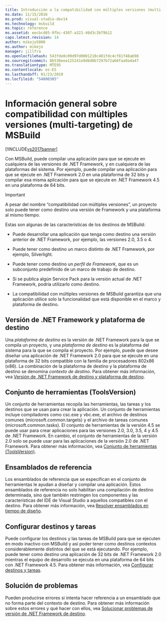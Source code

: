 ```yaml
---
title: Introducción a la compatibilidad con múltiples versiones (multi-targeting) de MSBuild | Microsoft Docs
ms.date: 11/15/2016
ms.prod: visual-studio-dev14
ms.technology: msbuild
ms.topic: reference
ms.assetid: eecbcd65-9fbc-4307-a321-46d3c3b79b12
caps.latest.revision: 14
author: mikejo5000
ms.author: mikejo
manager: jillfra
ms.openlocfilehash: 543fde0c09d97d0001210c401fdc4cf81f48a698
ms.sourcegitcommit: 8b538eea125241e9d6d8b7297b72a66faa9a4a47
ms.translationtype: MTE95
ms.contentlocale: es-ES
ms.lasthandoff: 01/23/2019
ms.locfileid: "54800385"
---
```

# <a name="msbuild-multitargeting-overview"></a>Información general sobre compatibilidad con múltiples versiones (multi-targeting) de MSBuild
[!INCLUDE[vs2017banner](../includes/vs2017banner.md)]

  
Con MSBuild, puede compilar una aplicación para que se ejecute en cualquiera de las versiones de .NET Framework, y en cualquiera de las plataformas del sistema. Por ejemplo, puede compilar una aplicación para que se ejecute en .NET Framework 2.0 en una plataforma de 32 bits y compilar esa misma aplicación para que se ejecute en .NET Framework 4.5 en una plataforma de 64 bits.  
  
> [!IMPORTANT]
>  A pesar del nombre “compatibilidad con múltiples versiones”, un proyecto solo puede tener como destino una versión de Framework y una plataforma al mismo tiempo.  
  
 Estas son algunas de las características de los destinos de MSBuild:  
  
-   Puede desarrollar una aplicación que tenga como destino una versión anterior de .NET Framework, por ejemplo, las versiones 2.0, 3.5 o 4.  
  
-   Puede tener como destino un marco distinto de .NET Framework, por ejemplo, Silverlight.  
  
-   Puede tener como destino un *perfil de Framework*, que es un subconjunto predefinido de un marco de trabajo de destino.  
  
-   Si se publica algún Service Pack para la versión actual de .NET Framework, podría utilizarlo como destino.  
  
-   La compatibilidad con múltiples versiones de MSBuild garantiza que una aplicación utilice solo la funcionalidad que está disponible en el marco y plataforma de destino.  
  
## <a name="target-framework-and-platform"></a>Versión de .NET Framework y plataforma de destino  
 Una *plataforma de destino* es la versión de .NET Framework para la que se compila un proyecto, y una *plataforma de destino* es la plataforma del sistema para la que se compila el proyecto.  Por ejemplo, puede que desee diseñar una aplicación de .NET Framework 2.0 para que se ejecute en una plataforma de 32 bits compatible con la familia de procesadores 802x86 (x86). La combinación de la plataforma de destino y la plataforma de destino se denomina *contexto de destino*. Para obtener más información, vea [Versión de .NET Framework de destino y plataforma de destino](../msbuild/msbuild-target-framework-and-target-platform.md).  
  
## <a name="toolset-toolsversion"></a>Conjunto de herramientas (ToolsVersion)  
 Un conjunto de herramientas recopila las herramientas, las tareas y los destinos que se usan para crear la aplicación. Un conjunto de herramientas incluye compiladores como csc.exe y vbc.exe, el archivo de destinos comunes (microsoft.common.targets) y el archivo de tareas comunes (microsoft.common.tasks). El conjunto de herramientas de la versión 4.5 se puede usar para crear aplicaciones para las versiones 2.0, 3.0, 3.5, 4 y 4.5 de .NET Framework. En cambio, el conjunto de herramientas de la versión 2.0 solo se puede usar para las aplicaciones de la versión 2.0 de .NET Framework. Para obtener más información, vea [Conjunto de herramientas (ToolsVersion)](../msbuild/msbuild-toolset-toolsversion.md).  
  
## <a name="reference-assemblies"></a>Ensamblados de referencia  
 Los ensamblados de referencia que se especifican en el conjunto de herramientas le ayudan a diseñar y compilar una aplicación. Estos ensamblados de referencia no solo habilitan una compilación de destino determinada, sino que también restringen los componentes y las características del IDE de Visual Studio a aquellos compatibles con el destino. Para obtener más información, vea [Resolver ensamblados en tiempo de diseño](../msbuild/resolving-assemblies-at-design-time.md).  
  
## <a name="configuring-targets-and-tasks"></a>Configurar destinos y tareas  
 Puede configurar los destinos y las tareas de MSBuild para que se ejecuten en modo inactivo con MSBuild y así poder tener como destinos contextos considerablemente distintos del que se está ejecutando.  Por ejemplo, puede tener como destino una aplicación de 32 bits de .NET Framework 2.0 mientras el equipo de desarrollo se ejecuta en una plataforma de 64 bits con .NET Framework 4.5. Para obtener más información, vea [Configurar destinos y tareas](../msbuild/configuring-targets-and-tasks.md).  
  
## <a name="troubleshooting"></a>Solución de problemas  
 Pueden producirse errores si intenta hacer referencia a un ensamblado que no forma parte del contexto de destino. Para obtener más información sobre estos errores y qué hacer con ellos, vea [Solucionar problemas de versión de .NET Framework de destino](../msbuild/troubleshooting-dotnet-framework-targeting-errors.md).
